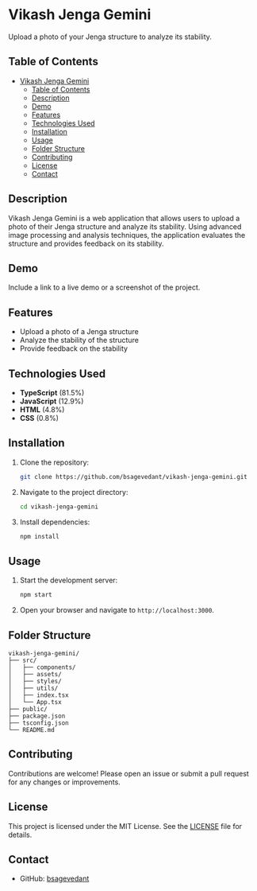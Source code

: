 # Vikash Jenga Gemini

Upload a photo of your Jenga structure to analyze its stability.

## Table of Contents
- [Vikash Jenga Gemini](#vikash-jenga-gemini)
  - [Table of Contents](#table-of-contents)
  - [Description](#description)
  - [Demo](#demo)
  - [Features](#features)
  - [Technologies Used](#technologies-used)
  - [Installation](#installation)
  - [Usage](#usage)
  - [Folder Structure](#folder-structure)
  - [Contributing](#contributing)
  - [License](#license)
  - [Contact](#contact)

## Description

Vikash Jenga Gemini is a web application that allows users to upload a photo of their Jenga structure and analyze its stability. Using advanced image processing and analysis techniques, the application evaluates the structure and provides feedback on its stability.

## Demo

Include a link to a live demo or a screenshot of the project.

## Features

- Upload a photo of a Jenga structure
- Analyze the stability of the structure
- Provide feedback on the stability

## Technologies Used

- **TypeScript** (81.5%)
- **JavaScript** (12.9%)
- **HTML** (4.8%)
- **CSS** (0.8%)

## Installation

1. Clone the repository:
   ```sh
   git clone https://github.com/bsagevedant/vikash-jenga-gemini.git
2. Navigate to the project directory:
   ```sh
   cd vikash-jenga-gemini
   ```
3. Install dependencies:
   ```sh
   npm install
   ```

## Usage

1. Start the development server:
   ```sh
   npm start
   ```
2. Open your browser and navigate to `http://localhost:3000`.

## Folder Structure

```plaintext
vikash-jenga-gemini/
├── src/
│   ├── components/
│   ├── assets/
│   ├── styles/
│   ├── utils/
│   ├── index.tsx
│   └── App.tsx
├── public/
├── package.json
├── tsconfig.json
└── README.md
```

## Contributing

Contributions are welcome! Please open an issue or submit a pull request for any changes or improvements.

## License

This project is licensed under the MIT License. See the [LICENSE](LICENSE) file for details.

## Contact

- GitHub: [bsagevedant](https://github.com/bsagevedant)
```
